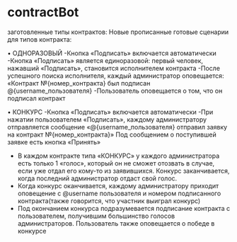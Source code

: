 # contractBot

заготовленные типы контрактов:
Новые прописанные готовые сценарии для типов контракта:

• ОДНОРАЗОВЫЙ
-Кнопка «Подписать» включается автоматически 
-Кнопка «Подписать» является единоразовой: первый человек, нажавший «Подписать», становится исполнителем контракта
-После успешного поиска исполнителя, каждый администратор оповещается:
«Контракт №{номер_контракта} был подписан @{username_пользователя}
-Пользователь оповещается о том, что он подписал контракт

• КОНКУРС
-Кнопка «Подписать» включается автоматически 
-При нажатии пользователем «Подписать», каждому администратору отправляется сообщение «@{username_пользователя} отправил заявку на контракт №{номер_контракта}»
Под сообщением о поступившей заявке есть кнопка «Принять»
- В каждом контракте типа «КОНКУРС» у каждого администратора есть только 1 «голос», который он не сможет отозвать в случае, если уже отдал его кому-то из заявившихся. Конкурс заканчивается, когда последний администратор отдаст свой голос.
- Когда конкурс оканчивается, каждому администратору приходит оповещение с @username пользователя и номером подписанного контракта(также говорится, что участник выиграл конкурс)
- Под окончанием конкурса подразумевается подписание контракта с пользователем, получившим большинство голосов администраторов. Пользователь также оповещается о победе в конкурсе
